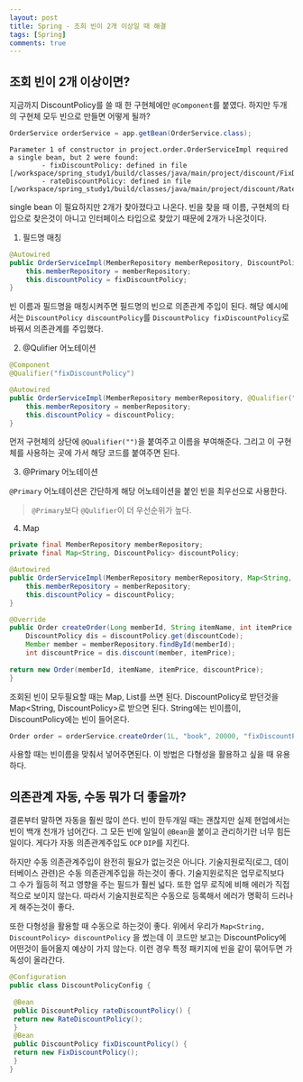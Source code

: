 ```yaml
---
layout: post
title: Spring - 조희 빈이 2개 이상일 때 해결
tags: [Spring]
comments: true
---
```


## 조회 빈이 2개 이상이면?

지금까지 DiscountPolicy를 쓸 때 한 구현체에만 `@Component`를 붙였다. 하지만 두개의 구현체 모두 빈으로 만들면 어떻게 될까?

```java
OrderService orderService = app.getBean(OrderService.class);
```

```
Parameter 1 of constructor in project.order.OrderServiceImpl required a single bean, but 2 were found:
        - fixDiscountPolicy: defined in file [/workspace/spring_study1/build/classes/java/main/project/discount/FixDiscountPolicy.class]
        - rateDiscountPolicy: defined in file [/workspace/spring_study1/build/classes/java/main/project/discount/RateDiscountPolicy.class]
```

single bean 이 필요하지만 2개가 찾아졌다고 나온다. 빈을 찾을 때 이름, 구현체의 타입으로 찾은것이 아니고 인터페이스 타입으로 찾았기 때문에 2개가 나온것이다.

1. 필드명 매칭

```java
@Autowired
public OrderServiceImpl(MemberRepository memberRepository, DiscountPolicy fixDiscountPolicy) {
    this.memberRepository = memberRepository;
    this.discountPolicy = fixDiscountPolicy;
}
```

빈 이름과 필드명을 매칭시켜주면 필드명의 빈으로 의존관계 주입이 된다. 해당 예시에서는 `DiscountPolicy discountPolicy`를 `DiscountPolicy fixDiscountPolicy`로 바꿔서 의존관계를 주입했다.

2. @Qulifier 어노테이션

```java
@Component
@Qualifier("fixDiscountPolicy")
```

```java
@Autowired
public OrderServiceImpl(MemberRepository memberRepository, @Qualifier("fixDiscountPolicy") DiscountPolicy discountPolicy) {
    this.memberRepository = memberRepository;
    this.discountPolicy = discountPolicy;
}
```

먼저 구현체의 상단에 `@Qualifier("")`을 붙여주고 이름을 부여해준다. 그리고 이 구현체를 사용하는 곳에 가서 해당 코드를 붙여주면 된다.

3. @Primary 어노테이션

`@Primary` 어노테이션은 간단하게 해당 어노테이션을 붙인 빈을 최우선으로 사용한다.

> `@Primary`보다 `@Qulifier`이 더 우선순위가 높다.

4. Map

```java
private final MemberRepository memberRepository;
private final Map<String, DiscountPolicy> discountPolicy;

@Autowired
public OrderServiceImpl(MemberRepository memberRepository, Map<String, DiscountPolicy> discountPolicy) {
    this.memberRepository = memberRepository;
    this.discountPolicy = discountPolicy;
}

@Override
public Order createOrder(Long memberId, String itemName, int itemPrice, String discountCode) {
    DiscountPolicy dis = discountPolicy.get(discountCode);
    Member member = memberRepository.findById(memberId);
    int discountPrice = dis.discount(member, itemPrice);
 
return new Order(memberId, itemName, itemPrice, discountPrice);
}
```

조회된 빈이 모두필요할 때는 Map, List를 쓰면 된다. DiscountPolicy로 받던것을 Map<String, DiscountPolicy>로 받으면 된다. String에는 빈이름이, DiscountPolicy에는 빈이 들어온다. 

```java
Order order = orderService.createOrder(1L, "book", 20000, "fixDiscountPolicy");
```

사용할 때는 빈이름을 맞춰서 넣어주면된다. 이 방법은 다형성을 활용하고 싶을 때 유용하다.

## 의존관계 자동, 수동 뭐가 더 좋을까?

결론부터 말하면 자동을 훨씬 많이 쓴다. 빈이 한두개일 때는 괜찮지만 실제 현업에서는 빈이 백개 천개가 넘어간다. 그 모든 빈에 일일이 `@Bean`을 붙이고 관리하기란 너무 힘든일이다. 게다가 자동 의존관계주입도 `OCP` `DIP`를 지킨다. 

하지만 수동 의존관계주입이 완전히 필요가 없는것은 아니다. 기술지원로직(로그, 데이터베이스 관련)은 수동 의존관계주입을 하는것이 좋다. 기술지원로직은 업무로직보다 그 수가 월등히 적고 영향을 주는 필드가 훨씬 넓다. 또한 업무 로직에 비해 에러가 직접적으로 보이지 않는다. 따라서 기술지원로직은 수동으로 등록해서 에러가 명확히 드러나게 해주는것이 좋다.

또한 다형성을 활용할 때 수동으로 하는것이 좋다. 위에서 우리가 `Map<String, DiscountPolicy> discountPolicy` 을 썼는데 이 코드만 보고는 DiscountPolicy에 어떤것이 들어올지 예상이 가지 않는다. 이런 경우 특정 패키지에 빈을 같이 묶어두면 가독성이 올라간다.

```java
@Configuration
public class DiscountPolicyConfig {
 
 @Bean
 public DiscountPolicy rateDiscountPolicy() {
 return new RateDiscountPolicy();
 }
 @Bean
 public DiscountPolicy fixDiscountPolicy() {
 return new FixDiscountPolicy();
 }
}

```
